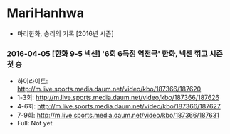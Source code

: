 # MariHanhwa
- 마리한화, 승리의 기록 [2016년 시즌]

### 2016-04-05 [한화 9-5 넥센] '6회 6득점 역전극' 한화, 넥센 꺾고 시즌 첫 승
- 하이라이트: http://m.live.sports.media.daum.net/video/kbo/187366/187620
- 1-3회: http://m.live.sports.media.daum.net/video/kbo/187366/187626
- 4-6회: http://m.live.sports.media.daum.net/video/kbo/187366/187627
- 7-9회: http://m.live.sports.media.daum.net/video/kbo/187366/187631
- Full: Not yet
